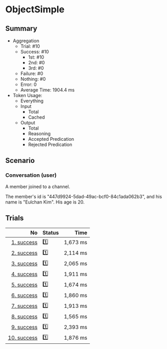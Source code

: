 # ObjectSimple
## Summary
  - Aggregation
    - Trial: #10
    - Success: #10
      - 1st: #10
      - 2nd: #0
      - 3rd: #0
    - Failure: #0
    - Nothing: #0
    - Error: 0
    - Average Time: 1904.4 ms
  - Token Usage:
    - Everything
    - Input
      - Total
      - Cached
    - Output
      - Total
      - Reasoning
      - Accepted Predication
      - Rejected Predication

## Scenario
### Conversation (user)
A member joined to a channel.

The member's id is "447d9924-5dad-49ac-bcf0-84c1ada062b3",
and his name is "Eulchan Kim". His age is 20.

## Trials
No | Status | Time
---:|:-------|------:
[1. success](./trials/1.success.json) | 1️⃣ | 1,673 ms
[2. success](./trials/2.success.json) | 1️⃣ | 2,114 ms
[3. success](./trials/3.success.json) | 1️⃣ | 2,065 ms
[4. success](./trials/4.success.json) | 1️⃣ | 1,911 ms
[5. success](./trials/5.success.json) | 1️⃣ | 1,674 ms
[6. success](./trials/6.success.json) | 1️⃣ | 1,860 ms
[7. success](./trials/7.success.json) | 1️⃣ | 1,913 ms
[8. success](./trials/8.success.json) | 1️⃣ | 1,565 ms
[9. success](./trials/9.success.json) | 1️⃣ | 2,393 ms
[10. success](./trials/10.success.json) | 1️⃣ | 1,876 ms